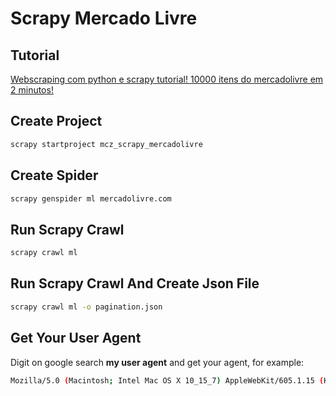 # Scrapy Mercado Livre

## Tutorial

[Webscraping com python e scrapy tutorial! 10000 itens do mercadolivre em 2 minutos!](https://www.youtube.com/watch?v=7le4AGwtH94)

## Create Project

```bash
scrapy startproject mcz_scrapy_mercadolivre
```

## Create Spider

```bash
scrapy genspider ml mercadolivre.com
```

## Run Scrapy Crawl

```bash
scrapy crawl ml
```

## Run Scrapy Crawl And Create Json File

```bash
scrapy crawl ml -o pagination.json
```

## Get Your User Agent

Digit on google search __my user agent__ and get your agent, for example:

```bash
Mozilla/5.0 (Macintosh; Intel Mac OS X 10_15_7) AppleWebKit/605.1.15 (KHTML, like Gecko) Version/15.4 Safari/605.1.15
```

